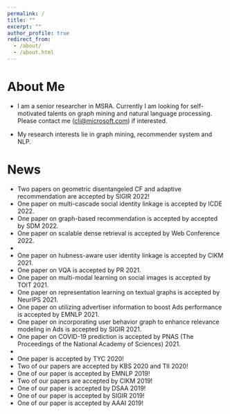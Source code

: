 ```yaml
---
permalink: /
title: ""
excerpt: ""
author_profile: true
redirect_from: 
  - /about/
  - /about.html
---
```


# About Me
* I am a senior researcher in MSRA. Currently I am looking for self-motivated talents on graph mining and natural language processing. Please contact me (cli@microsoft.com) if interested. 

* My research interests lie in graph mining, recommender system and NLP. 

# News

* Two papers on geometric disentangeled CF and adaptive recommendation are accepted by SIGIR 2022!
* One paper on multi-cascade social identity linkage is accepted by ICDE 2022. 
* One paper on graph-based recommendation is accepted by accepted by SDM 2022. 
* One paper on scalable dense retrieval is accepted by Web Conference 2022.  
* 
* One paper on hubness-aware user identity linkage is accepted by CIKM 2021. 
* One paper on VQA is accepted by PR 2021. 
* One paper on multi-modal learning on social images is accepted by TOIT 2021. 
* One paper on representation learning on textual graphs is accepted by NeurlPS 2021. 
* One paper on utilizing advertiser information to boost Ads performance is accepted by EMNLP 2021. 
* One paper on incorporating user behavior graph to enhance relevance modeling in Ads is accepted by SIGIR 2021. 
* One paper on COVID-19 prediction is accepted by PNAS (The Proceedings of the National Academy of Sciences) 2021.  
* 
* One paper is accepted by TYC 2020!
* Two of our papers are accepted by KBS 2020 and TII 2020!
* One of our paper is accepted by EMNLP 2019!
* Two of our papers are accepted by CIKM 2019!
* One of our paper is accepted by DSAA 2019!
* One of our paper is accepted by SIGIR 2019!
* One of our paper is accepted by AAAI 2019!
